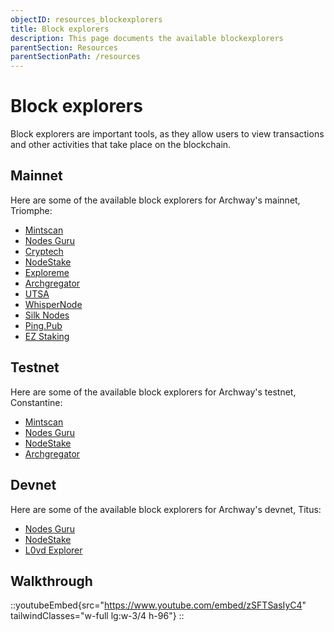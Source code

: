 ```yaml
---
objectID: resources_blockexplorers
title: Block explorers
description: This page documents the available blockexplorers
parentSection: Resources
parentSectionPath: /resources
---
```


# Block explorers

Block explorers are important tools, as they allow users to view transactions and other activities that take place on the blockchain.

## Mainnet

Here are some of the available block explorers for Archway's mainnet, Triomphe:

- <a href="https://mintscan.io/archway" target="_blank"> Mintscan</a>
- <a href="https://archway.explorers.guru/" target="_blank"> Nodes Guru</a>
- <a href="https://explorers.cryptech.com.ua/archway-mainnet/" target="_blank"> Cryptech</a>
- <a href="https://explorer.nodestake.top/archway" target="_blank"> NodeStake </a>
- <a href="https://archway.exploreme.pro/" target="_blank">Exploreme</a>
- <a href="https://archgregator.online/" target="_blank">Archgregator</a>
- <a href="https://exp.utsa.tech/archway" target="_blank">UTSA</a>
- <a href="https://mainnet.whispernode.com/archway" target="_blank">WhisperNode</a>
- <a href="https://explorer.silknodes.io/archway" target="_blank">Silk Nodes</a>
- <a href="https://ping.pub/archway" target="_blank">Ping.Pub</a>
- <a href="https://ezstaking.app/archway" target="_blank">EZ Staking</a>


## Testnet
Here are some of the available block explorers for Archway's testnet, Constantine:
- <a href="https://www.mintscan.io/archway-testnet" target="_blank"> Mintscan </a>
- <a href="https://testnet.archway.explorers.guru/" target="_blank"> Nodes Guru</a>
- <a href="https://explorer.nodestake.top/archway-testnet" target="_blank"> NodeStake </a>
- <a href="https://archgregator.online/" target="_blank">Archgregator</a>

## Devnet
Here are some of the available block explorers for Archway's devnet, Titus:
- <a href="https://devnet.archway.explorers.guru/" target="_blank"> Nodes Guru </a>
- <a href="https://explorer.nodestake.top/archway-devnet/" target="_blank"> NodeStake</a>
- <a href="https://explorers.l0vd.com/archway-devnet" target="_blank"> L0vd Explorer </a>


## Walkthrough
::youtubeEmbed{src="https://www.youtube.com/embed/zSFTSasIyC4" tailwindClasses="w-full lg:w-3/4 h-96"}
::

